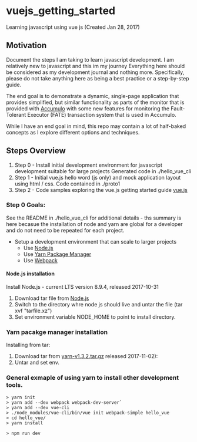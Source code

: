 # vuejs_getting_started
Learning javascript using vue js (Created Jan 28, 2017)

## Motivation

Document the steps I am taking to learn javascript development. I am relatively new to javascript and this im my journey
Everything here should be considered as my development journal and nothing more. Specifically, please do not take 
anything here as being a best practice or a step-by-step guide.   

The end goal is to demonstrate a dynamic, single-page application that provides simplified, but similar functionality
as parts of the monitor that is provided with [Accumulo](https://accumulo.apache.org) with some new features for 
monitoring the Fault-Tolerant Executor (FATE) transaction system that is used in Accumulo.
   
While I have an end goal in mind, this repo may contain a lot of half-baked concepts as I explore different options
and techniques.
    
## Steps Overview

1. Step 0 - Install initial development environment for javascript development suitable for large projects
  Generated code in ./hello_vue_cli
2. Step 1 - Initial vue.js hello word (js only) and mock application layout using html / css.
  Code contained in ./proto1 
3. Step 2 - Code samples exploring the vue.js getting started guide [vue.js](https://vuejs.org/v2/guide/)

### Step 0 Goals:

See the README in ./hello_vue_cli for additional details - ths summary is here becasue the installation of node and yarn 
are global for a developer and do not need to be repeated for each project.
 
  * Setup a development environment that can scale to larger projects
    * Use [Node.js](https://nodejs.org/en/)
    * Use [Yarn Package Manager](https://yarnpkg.com/en/)
    * Use [Webpack](https://webpack.js.org/)  
    
#### Node.js installation

Install Node.js - current LTS version 8.9.4, released 2017-10-31 

1) Download tar file from [Node.js](https://nodejs.org/en/)
2) Switch to the directory whre node js should live and untar the file (tar xvf "tarfile.xz")
3) Set environment variable NODE_HOME to point to install directory.

### Yarn pacakge manager installation

Installing from tar: 

1) Download tar from [yarn-v1.3.2.tar.gz](https://github.com/yarnpkg/yarn/releases/tag/v1.3.2) released 2017-11-02):
2) Untar and set env.

### General exmaple of using yarn to install other development tools.

  ```
  > yarn init
  > yarn add --dev webpack webpack-dev-server`
  > yarn add --dev vue-cli
  > ./node_modules/vue-cli/bin/vue init webpack-simple hello_vue
  > cd hello_vue/
  > yarn install 
  
  > npm run dev
  ```
  






         
